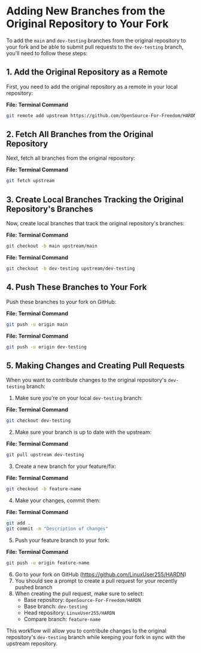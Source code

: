 # Adding New Branches from the Original Repository to Your Fork

To add the `main` and `dev-testing` branches from the original repository to your fork and be able to submit pull requests to the `dev-testing` branch, you'll need to follow these steps:

## 1. Add the Original Repository as a Remote

First, you need to add the original repository as a remote in your local repository:

**File: Terminal Command**
```bash
git remote add upstream https://github.com/OpenSource-For-Freedom/HARDN.git
```

## 2. Fetch All Branches from the Original Repository

Next, fetch all branches from the original repository:

**File: Terminal Command**
```bash
git fetch upstream
```

## 3. Create Local Branches Tracking the Original Repository's Branches

Now, create local branches that track the original repository's branches:

**File: Terminal Command**
```bash
git checkout -b main upstream/main
```

**File: Terminal Command**
```bash
git checkout -b dev-testing upstream/dev-testing
```

## 4. Push These Branches to Your Fork

Push these branches to your fork on GitHub:

**File: Terminal Command**
```bash
git push -u origin main
```

**File: Terminal Command**
```bash
git push -u origin dev-testing
```

## 5. Making Changes and Creating Pull Requests

When you want to contribute changes to the original repository's `dev-testing` branch:

1. Make sure you're on your local `dev-testing` branch:

**File: Terminal Command**
```bash
git checkout dev-testing
```

2. Make sure your branch is up to date with the upstream:

**File: Terminal Command**
```bash
git pull upstream dev-testing
```

3. Create a new branch for your feature/fix:

**File: Terminal Command**
```bash
git checkout -b feature-name
```

4. Make your changes, commit them:

**File: Terminal Command**
```bash
git add .
git commit -m "Description of changes"
```

5. Push your feature branch to your fork:

**File: Terminal Command**
```bash
git push -u origin feature-name
```

6. Go to your fork on GitHub (https://github.com/LinuxUser255/HARDN)
7. You should see a prompt to create a pull request for your recently pushed branch
8. When creating the pull request, make sure to select:
   - Base repository: `OpenSource-For-Freedom/HARDN`
   - Base branch: `dev-testing`
   - Head repository: `LinuxUser255/HARDN`
   - Compare branch: `feature-name`

This workflow will allow you to contribute changes to the original repository's `dev-testing` branch while keeping your fork in sync with the upstream repository.
